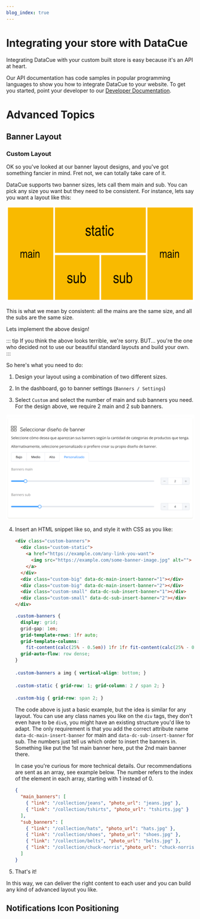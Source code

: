 ```yaml
---
blog_index: true
---
```


# Integrating your store with DataCue

Integrating DataCue with your custom built store is easy because it's an API at heart.

Our API documentation has code samples in popular programming languages to show you how to integrate DataCue to your website. To get you started, point your developer to our [Developer Documentation](https://developer.datacue.co/).

# Advanced Topics

## Banner Layout

### Custom Layout

OK so you've looked at our banner layout designs, and you've got something fancier in mind. Fret not, we can totally take care of it. 

DataCue supports two banner sizes, lets call them main and sub. You can pick any size you want but they need to be consistent. For instance, lets say you want a layout like this:

![Custom Layout](./images/custom-layout.png)

This is what we mean by consistent: all the mains are the same size, and all the subs are the same size.

Lets implement the above design!

::: tip
If you think the above looks terrible, we're sorry. BUT... you're the one who decided not to use our beautiful standard layouts and build your own.
:::

So here's what you need to do:

1. Design your layout using a combination of two different sizes.

2. In the dashboard, go to banner settings (`Banners / Settings`)

3. Select `Custom` and select the number of main and sub banners you need. For the design above, we require 2 main and 2 sub banners.

  ![Banner Settings](./images/banner-settings.png)

4. Insert an HTML snippet like so, and style it with CSS as you like:

   ```html
   <div class="custom-banners">
     <div class="custom-static">
       <a href="https://example.com/any-link-you-want">
         <img src="https://example.com/some-banner-image.jpg" alt="">
       </a>
     </div>
     <div class="custom-big" data-dc-main-insert-banner="1"></div>
     <div class="custom-big" data-dc-main-insert-banner="2"></div>
     <div class="custom-small" data-dc-sub-insert-banner="1"></div>
     <div class="custom-small" data-dc-sub-insert-banner="2"></div>
   </div>
   ```
  
   ```css
   .custom-banners {
     display: grid;
     grid-gap: 1em;
     grid-template-rows: 1fr auto;
     grid-template-columns:
       fit-content(calc(25% - 0.5em)) 1fr 1fr fit-content(calc(25% - 0.5em));
     grid-auto-flow: row dense;
   }

   .custom-banners a img { vertical-align: bottom; }

   .custom-static { grid-row: 1; grid-column: 2 / span 2; }

   .custom-big { grid-row: span 2; }
   ```

   The code above is just a basic example, but the idea is similar for any layout. You can use any class names you like on the `div` tags, they don't even have to be `div`s, you might have an existing structure you'd like to adapt. The only requirement is that you add the correct attribute name `data-dc-main-insert-banner` for main and `data-dc-sub-insert-banner` for sub. The numbers just tell us which order to insert the banners in. Something like put the 1st main banner here, put the 2nd main banner there.

   In case you're curious for more technical details. Our recommendations are sent as an array, see example below. The number refers to the index of the element in each array, starting with 1 instead of 0.

   ``` json
   {
     "main_banners": [
       { "link": "/collection/jeans", "photo_url": "jeans.jpg" },
       { "link": "/collection/tshirts", "photo_url": "tshirts.jpg" }
     ],
     "sub_banners": [
       { "link": "/collection/hats", "photo_url": "hats.jpg" },
       { "link": "/collection/shoes", "photo_url": "shoes.jpg" },
       { "link": "/collection/belts", "photo_url": "belts.jpg" },
       { "link": "/collection/chuck-norris","photo_url": "chuck-norris.jpg" }
     ]
   }
   ```

5. That's it!

In this way, we can deliver the right content to each user and you can build any kind of advanced layout you like.

## Notifications Icon Positioning